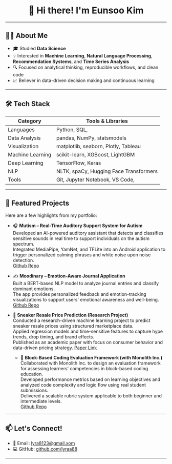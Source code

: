 <h1 align="center">👋 Hi there! I'm Eunsoo Kim </h1>

---

## 🧑‍💻 About Me

- 🎓 Studied **Data Science** 
- 💡 Interested in **Machine Learning**, **Natural Language Processing**, **Recommendation Systems**, and **Time Series Analysis**
- 🔍 Focused on analytical thinking, reproducible workflows, and clean code
- 📈 Believer in data-driven decision making and continuous learning

---

## 🛠️ Tech Stack

| Category       | Tools & Libraries                                                 |
|----------------|-------------------------------------------------------------------|
| Languages      | Python, SQL,                                                   |
| Data Analysis  | pandas, NumPy, statsmodels                                        |
| Visualization  | matplotlib, seaborn, Plotly, Tableau                              |
| Machine Learning | scikit-learn, XGBoost, LightGBM                                  |
| Deep Learning  | TensorFlow, Keras                               |
| NLP            | NLTK, spaCy, Hugging Face Transformers                           |
| Tools          | Git, Jupyter Notebook, VS Code,                 |

---

## 📁 Featured Projects

Here are a few highlights from my portfolio:

- 🎧 **Mutism – Real-Time Auditory Support System for Autism**  
  Developed an AI-powered auditory assistant that detects and classifies sensitive sounds in real time to support individuals on the autism spectrum.  
  Integrated MediaPipe, YamNet, and TFLite into an Android application to trigger personalized calming phrases and white noise upon noise detection.  
  [Github Repo](https://github.com/GDSC-SWU/2025-Mutism-SolutionChallenge.git)

- ✍️ **Moodinary – Emotion-Aware Journal Application**  
  Built a BERT-based NLP model to analyze journal entries and classify dominant emotions.  
  The app provides personalized feedback and emotion-tracking visualizations to support users' emotional awareness and well-being.  
  [Github Repo](https://github.com/GDSC-SWU/2024-Moodinary-HultPrize.git)

- 👟 **Sneaker Resale Price Prediction (Research Project)**  
  Conducted a research-driven machine learning project to predict sneaker resale prices using structured marketplace data.  
  Applied regression models and time-sensitive features to capture hype trends, drop timing, and brand effects.  
  Published as an academic paper with focus on consumer behavior and data-driven pricing strategy.
  [Paper Link](https://ki-it.or.kr/board/maininfo/article/250682)

  - 🧩 **Block-Based Coding Evaluation Framework (with Monolith Inc.)**  
  Collaborated with Monolith Inc. to design an evaluation framework for assessing learners’ competencies in block-based coding education.  
  Developed performance metrics based on learning objectives and analyzed code complexity and logic flow using real student submissions.  
  Delivered a scalable rubric system applicable to both beginner and intermediate levels.  
  [Github Repo](https://github.com/seyeon78/Block-coding-achievement)


---

## 📫 Let's Connect!

- 📧 Email: [lyra8123@gmail.xom](lyra8123@gmail.com)  
- 💻 GitHub: [github.com/lyraa88](https://github.com/lyraa88)

---
